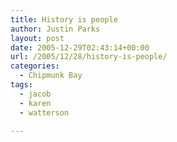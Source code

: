 ```yaml
---
title: History is people
author: Justin Parks
layout: post
date: 2005-12-29T02:43:14+00:00
url: /2005/12/28/history-is-people/
categories:
  - Chipmunk Bay
tags:
  - jacob
  - karen
  - watterson

---
```

